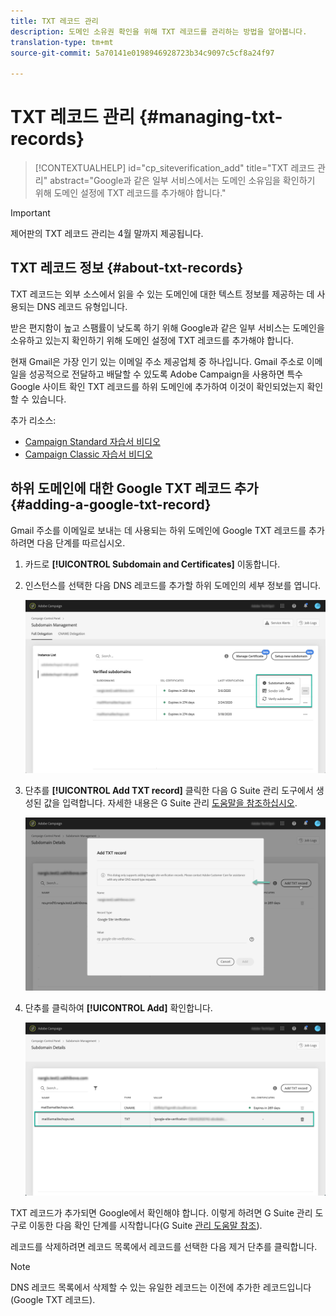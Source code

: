```yaml
---
title: TXT 레코드 관리
description: 도메인 소유권 확인을 위해 TXT 레코드를 관리하는 방법을 알아봅니다.
translation-type: tm+mt
source-git-commit: 5a70141e0198946928723b34c9097c5cf8a24f97

---
```



# TXT 레코드 관리 {#managing-txt-records}

>[!CONTEXTUALHELP]
>id="cp_siteverification_add"
>title="TXT 레코드 관리"
>abstract="Google과 같은 일부 서비스에서는 도메인 소유임을 확인하기 위해 도메인 설정에 TXT 레코드를 추가해야 합니다."

>[!IMPORTANT]
>
>제어판의 TXT 레코드 관리는 4월 말까지 제공됩니다.

## TXT 레코드 정보 {#about-txt-records}

TXT 레코드는 외부 소스에서 읽을 수 있는 도메인에 대한 텍스트 정보를 제공하는 데 사용되는 DNS 레코드 유형입니다.

받은 편지함이 높고 스팸률이 낮도록 하기 위해 Google과 같은 일부 서비스는 도메인을 소유하고 있는지 확인하기 위해 도메인 설정에 TXT 레코드를 추가해야 합니다.

현재 Gmail은 가장 인기 있는 이메일 주소 제공업체 중 하나입니다. Gmail 주소로 이메일을 성공적으로 전달하고 배달할 수 있도록 Adobe Campaign을 사용하면 특수 Google 사이트 확인 TXT 레코드를 하위 도메인에 추가하여 이것이 확인되었는지 확인할 수 있습니다.

추가 리소스:

* [Campaign Standard 자습서 비디오](https://docs.adobe.com/content/help/en/campaign-standard-learn/tutorials/administrating/control-panel/google-txt-record-management.html)
* [Campaign Classic 자습서 비디오](https://docs.adobe.com/content/help/en/campaign-classic-learn/tutorials/administrating/control-panel-acc/google-txt-record-management.html)

## 하위 도메인에 대한 Google TXT 레코드 추가 {#adding-a-google-txt-record}

Gmail 주소를 이메일로 보내는 데 사용되는 하위 도메인에 Google TXT 레코드를 추가하려면 다음 단계를 따르십시오.

1. 카드로 **[!UICONTROL Subdomain and Certificates]** 이동합니다.

1. 인스턴스를 선택한 다음 DNS 레코드를 추가할 하위 도메인의 세부 정보를 엽니다.

   ![](assets/txt_subdomaindetails.png)

1. 단추를 **[!UICONTROL Add TXT record]** 클릭한 다음 G Suite 관리 도구에서 생성된 값을 입력합니다. 자세한 내용은 G Suite 관리 [도움말을 참조하십시오](https://support.google.com/a/answer/183895).

   ![](assets/txt_addtxt.png)

1. 단추를 클릭하여 **[!UICONTROL Add]** 확인합니다.

   ![](assets/txt_txtadded.png)

TXT 레코드가 추가되면 Google에서 확인해야 합니다. 이렇게 하려면 G Suite 관리 도구로 이동한 다음 확인 단계를 시작합니다(G Suite [관리 도움말 참조](https://support.google.com/a/answer/183895)).

레코드를 삭제하려면 레코드 목록에서 레코드를 선택한 다음 제거 단추를 클릭합니다.

>[!NOTE]
>
>DNS 레코드 목록에서 삭제할 수 있는 유일한 레코드는 이전에 추가한 레코드입니다(Google TXT 레코드).



